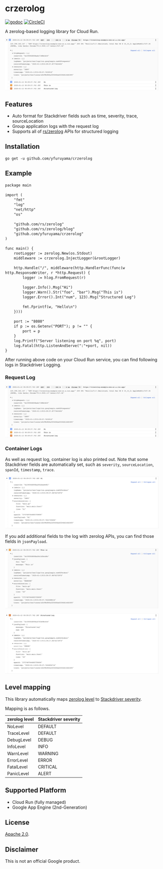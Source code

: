 crzerolog
===
[![godoc](https://godoc.org/github.com/yfuruyama/crzerolog?status.svg)](https://godoc.org/github.com/yfuruyama/crzerolog) [![CircleCI](https://circleci.com/gh/yfuruyama/crzerolog.svg?style=svg)](https://circleci.com/gh/yfuruyama/crzerolog)

A zerolog-based logging library for Cloud Run.

![request log](img/request_log.png)

## Features
- Auto format for Stackdriver fields such as time, severity, trace, sourceLocation
- Group application logs with the request log
- Supports all of [rs/zerolog](https://github.com/rs/zerolog) APIs for structured logging

## Installation

```
go get -u github.com/yfuruyama/crzerolog
```

## Example

```
package main

import (
	"fmt"
	"log"
	"net/http"
	"os"

	"github.com/rs/zerolog"
	"github.com/rs/zerolog/hlog"
	"github.com/yfuruyama/crzerolog"
)

func main() {
	rootLogger := zerolog.New(os.Stdout)
	middleware := crzerolog.InjectLogger(&rootLogger)

	http.Handle("/", middleware(http.HandlerFunc(func(w http.ResponseWriter, r *http.Request) {
		logger := hlog.FromRequest(r)

		logger.Info().Msg("Hi")
		logger.Warn().Str("foo", "bar").Msg("This is")
		logger.Error().Int("num", 123).Msg("Structured Log")

		fmt.Fprintf(w, "Hello\n")
	})))

	port := "8080"
	if p := os.Getenv("PORT"); p != "" {
		port = p
	}
	log.Printf("Server listening on port %q", port)
	log.Fatal(http.ListenAndServe(":"+port, nil))
}
```

After running above code on your Cloud Run service, you can find following logs in Stackdriver Logging.

### Request Log
![request log](img/request_log.png)

### Container Logs
As well as request log, container log is also printed out. Note that some Stackdriver fields are automatically set, such as `severity`, `sourceLocation`, `spanId`, `timestamp`, `trace`.

![container log 1](img/container_log_01.png)

If you add additional fields to the log with zerolog APIs, you can find those fields in `jsonPayload`.

![container log 2](img/container_log_02.png)

![container log 3](img/container_log_03.png)

## Level mapping
This library automatically maps [zerolog level](https://godoc.org/github.com/rs/zerolog#Level) to [Stackdriver severity](https://cloud.google.com/logging/docs/reference/v2/rest/v2/LogEntry#LogSeverity).

Mapping is as follows.

| zerolog level | Stackdriver severity |
| --- | --- |
| NoLevel | DEFAULT |
| TraceLevel | DEFAULT |
| DebugLevel | DEBUG |
| InfoLevel | INFO |
| WarnLevel | WARNING |
| ErrorLevel | ERROR |
| FatalLevel | CRITICAL |
| PanicLevel | ALERT |

## Supported Platform
- Cloud Run (fully managed)
- Google App Engine (2nd-Generation)

## License
[Apache 2.0](LICENSE).

## Disclaimer
This is not an official Google product.
